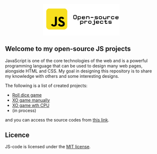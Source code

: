 <p style="margin: auto; width: 50%;">
  <a href="https://amin-norollah.github.io/JS-code/">
  <img src="banner.png" alt="javascript open-source projects">
    </a>
  </p>
  
## Welcome to my open-source JS projects

JavaScript is one of the core technologies of the web and is a powerful programming language that can be used to design many web pages, alongside HTML and CSS. My goal in designing this repository is to share my knowledge with others and some interesting designs.

The following is a list of created projects:

- [Roll dice game](https://amin-norollah.github.io/JS-code/Games/RollDice)
- [XO game manually](https://amin-norollah.github.io/JS-code/Games/XO-manual)
- [XO game wth CPU](https://amin-norollah.github.io/JS-code/Games/XO-CPU)
- (in process)

and you can access the source codes from [this link](https://github.com/amin-norollah/JS-code).

## Licence

JS-code is licensed under the [MIT license](https://opensource.org/licenses/MIT).
